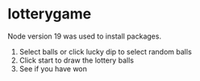 # lotterygame #

Node version 19 was used to install packages.

1. Select balls or click lucky dip to select random balls
2. Click start to draw the lottery balls
3. See if you have won